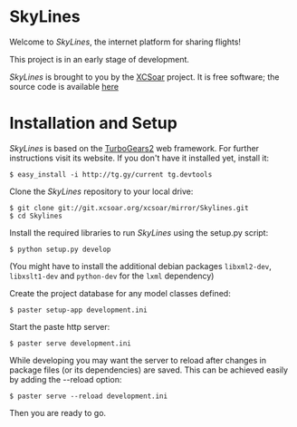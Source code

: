 # SkyLines

Welcome to *SkyLines*, the internet platform for sharing flights!

This project is in an early stage of development.

*SkyLines* is brought to you by the [XCSoar](http://www.xcsoar.org) project.
It is free software; the source code is available [here](http://git.xcsoar.org/cgit/mirror/Skylines.git/)

# Installation and Setup

*SkyLines* is based on the [TurboGears2](http://www.turbogears.org) web framework. For further instructions visit its website. If you don't have it installed yet, install it:

    $ easy_install -i http://tg.gy/current tg.devtools

Clone the *SkyLines* repository to your local drive:

    $ git clone git://git.xcsoar.org/xcsoar/mirror/Skylines.git
    $ cd Skylines

Install the required libraries to run *SkyLines* using the setup.py script:

    $ python setup.py develop

(You might have to install the additional debian packages `libxml2-dev`, `libxslt1-dev` and `python-dev` for the `lxml` dependency)

Create the project database for any model classes defined:

    $ paster setup-app development.ini

Start the paste http server:

    $ paster serve development.ini

While developing you may want the server to reload after changes in package files (or its dependencies) are saved. This can be achieved easily by adding the --reload option:

    $ paster serve --reload development.ini

Then you are ready to go.
